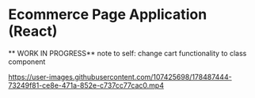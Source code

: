 
# Ecommerce Page Application (React)
** WORK IN PROGRESS**
note to self: change cart functionality to class component


https://user-images.githubusercontent.com/107425698/178487444-73249f81-ce8e-471a-852e-c737cc77cac0.mp4

